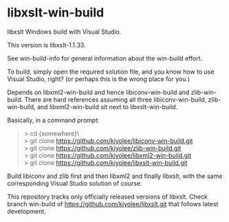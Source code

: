 # libxslt-win-build

libxslt Windows build with Visual Studio.

This version is libxslt-1.1.33.

See win-build-info for general information about the
win-build effort.

To build, simply open the required solution file, and
you know how to use Visual Studio, right?
(or perhaps this is the wrong place for you.)

Depends on libxml2-win-build and hence libiconv-win-build and zlib-win-build.
There are hard references assuming all three libiconv-win-build, zlib-win-build,
and libxml2-win-build sit next to libxslt-win-build.

Basically, in a command prompt:

> \> cd {somewhere}\\  
> \> git clone https://github.com/kiyolee/libiconv-win-build.git  
> \> git clone https://github.com/kiyolee/zlib-win-build.git  
> \> git clone https://github.com/kiyolee/libxml2-win-build.git  
> \> git clone https://github.com/kiyolee/libxslt-win-build.git

Build libiconv and zlib first and then libxml2 and finally libxslt, with the same corresponding Visual Studio solution of course.

This repository tracks only officially released versions of libxslt.
Check branch win-build of https://github.com/kiyolee/libxslt.git that follows latest development.

